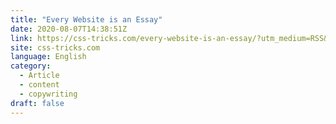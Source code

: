 ```yaml
---
title: "Every Website is an Essay"
date: 2020-08-07T14:38:51Z
link: https://css-tricks.com/every-website-is-an-essay/?utm_medium=RSS&utm_source=news.12bit.vn
site: css-tricks.com
language: English
category:
  - Article
  - content
  - copywriting
draft: false
---
```

